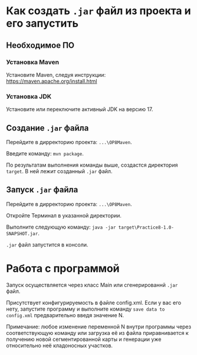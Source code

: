 # Как создать ```.jar``` файл из проекта и его запустить


## Необходимое ПО
### Установка Maven
Установите Maven, следуя инструкции:
https://maven.apache.org/install.html

### Установка JDK
Установите или переключите активный JDK на версию 17.

## Создание ```.jar``` файла
Перейдите в дирректорию проекта:
```...\OP8Maven```.

Введите команду:
```mvn package```.

По результатам выполнения команды выше, создастся директория ```target```. В ней лежит созданный ```.jar``` файл.

## Запуск ```.jar``` файла
Перейдите в дирректорию проекта:
```...\OP8Maven```.

Откройте Терминал в указанной директории.

Выполните следующую команду:
```java -jar target\Practice8-1.0-SNAPSHOT.jar```.

```.jar``` файл запустится в консоли.

# Работа с программой
Запуск осуществляется через класс Main или сгенерированнй ```.jar``` файл. 

Присутствует конфигурируемость в файле config.xml. Если у вас его нету, запустите программу и выполните команду ```save data to config.xml``` предварительно введя значение N.

Примечание: любое изменение переменной N внутри программы через соответствующую команду или загрузка её из файла приравнивается к получению новой сегментированной карты и генерации уже относительно неё кладоносных участков.
